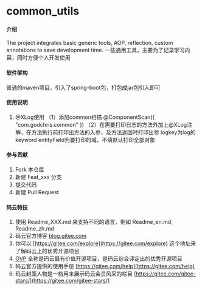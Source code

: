 # common_utils

#### 介绍
The project integrates basic generic tools, AOP, reflection, custom annotations to save development time.
一些通用工具，主要为了记录学习内容，同时方便个人开发使用

#### 软件架构
普通的maven项目，引入了spring-boot包，打包成jar包引入即可

#### 使用说明

1.  @XLog使用
（1）添加common扫描
         @ComponentScan({
               "com.godchris.common"
         })
（2）在需要打印日志的方法外加上@XLog注解，在方法执行前打印出方法的入参，及方法返回时打印出参
logkey为log的keyword
entityField为要打印的域，不填默认打印全部对象


#### 参与贡献

1.  Fork 本仓库
2.  新建 Feat_xxx 分支
3.  提交代码
4.  新建 Pull Request


#### 码云特技

1.  使用 Readme\_XXX.md 来支持不同的语言，例如 Readme\_en.md, Readme\_zh.md
2.  码云官方博客 [blog.gitee.com](https://blog.gitee.com)
3.  你可以 [https://gitee.com/explore](https://gitee.com/explore) 这个地址来了解码云上的优秀开源项目
4.  [GVP](https://gitee.com/gvp) 全称是码云最有价值开源项目，是码云综合评定出的优秀开源项目
5.  码云官方提供的使用手册 [https://gitee.com/help](https://gitee.com/help)
6.  码云封面人物是一档用来展示码云会员风采的栏目 [https://gitee.com/gitee-stars/](https://gitee.com/gitee-stars/)
